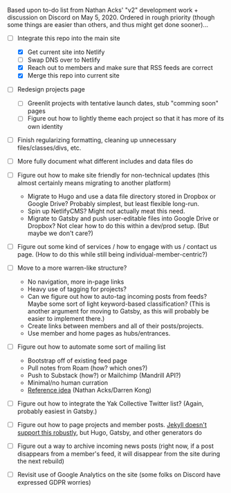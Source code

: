 Based upon to-do list from Nathan Acks' "v2" development work + discussion on Discord on May 5, 2020. Ordered in rough priority (though some things are easier than others, and thus might get done sooner)...

- [ ] Integrate this repo into the main site

	- [X] Get current site into Netlify
	- [ ] Swap DNS over to Netlify
	- [X] Reach out to members and make sure that RSS feeds are correct
	- [X] Merge this repo into current site

- [ ] Redesign projects page

	- [ ] Greenlit projects with tentative launch dates, stub "comming soon" pages
	- [ ] Figure out how to lightly theme each project so that it has more of its own identity

- [ ] Finish regularizing formatting, cleaning up unnecessary files/classes/divs, etc.

- [ ] More fully document what different includes and data files do

- [ ] Figure out how to make site friendly for non-technical updates (this almost certainly means migrating to another platform)

	- Migrate to Hugo and use a data file directory stored in Dropbox or Google Drive? Probably simplest, but least flexible long-run.
	- Spin up NetlifyCMS? Might not actually meat this need.
	- Migrate to Gatsby and push user-editable files into Google Drive or Dropbox? Not clear how to do this within a dev/prod setup. (But maybe we don't care?)

- [ ] Figure out some kind of services / how to engage with us / contact us page. (How to do this while still being individual-member-centric?)

- [ ] Move to a more warren-like structure?

	- No navigation, more in-page links
	- Heavy use of tagging for projects?
	- Can we figure out how to auto-tag incoming posts from feeds? Maybe some sort of light keyword-based classification? (This is another argument for moving to Gatsby, as this will probably be easier to implement there.)
	- Create links between members and all of their posts/projects.
	- Use member and home pages as hubs/entrances.

- [ ] Figure out how to automate some sort of mailing list

	- Bootstrap off of existing feed page
	- Pull notes from Roam (how? which ones?)
	- Push to Substack (how?) or Mailchimp (Mandrill API?)
	- Minimal/no human curration
	- [Reference idea](https://discordapp.com/channels/692111190851059762/692847835766325386/708707475117047910) (Nathan Acks/Darren Kong)

- [ ] Figure out how to integrate the Yak Collective Twitter list? (Again, probably easiest in Gatsby.)

- [ ] Figure out how to page projects and member posts. [Jekyll doesn't support this robustly](https://jekyllrb.com/docs/pagination/), but Hugo, Gatsby, and other generators do

- [ ] Figure out a way to archive incoming news posts (right now, if a post disappears from a member's feed, it will disappear from the site during the next rebuild)

- [ ] Revisit use of Google Analytics on the site (some folks on Discord have expressed GDPR worries)
